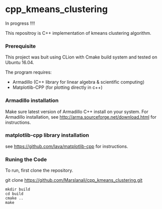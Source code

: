 # cpp_kmeans_clustering
In progress !!!!

This repositroy is C++ implementation of kmeans clustering algorithm.

### Prerequisite

This project was buit using CLion with Cmake build system and tested on Ubuntu 16.04.

The program requires:

  - Armadillo (C++ library for linear algebra & scientific computing)
  - Matplotlib-CPP (for plotting directly in c++) 
  
### Armadillo installation

Make sure latest version of Armadillo C++ install on your system. For Armadillo installation, see http://arma.sourceforge.net/download.html for instructions.


### matplotlib-cpp library installation

see https://github.com/lava/matplotlib-cpp for instructions. 

### Runing the Code

To run, first clone the repository.

git clone https://github.com/Marslanali/cpp_kmeans_clustering.git

```
mkdir build
cd build
cmake ..   
make
```

